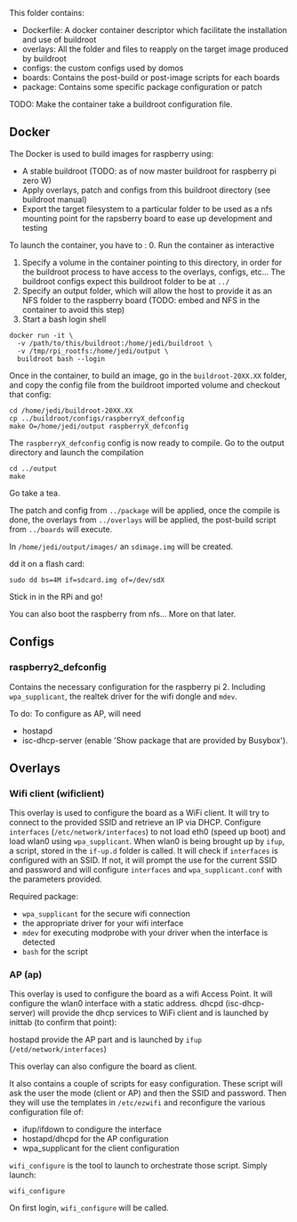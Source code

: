 This folder contains:
- Dockerfile: A docker container descriptor which facilitate the installation and use of buildroot
- overlays: All the folder and files to reapply on the target image produced by buildroot
- configs: the custom configs used by domos
- boards: Contains the post-build or post-image scripts for each boards
- package: Contains some specific package configuration or patch

TODO: Make the container take a buildroot configuration file.

## Docker

The Docker is used to build images for raspberry using:
 - A stable buildroot (TODO: as of now master buildroot for raspberry pi zero W)
 - Apply overlays, patch and configs from this buildroot directory (see
   buildroot manual)
 - Export the target filesystem to a particular folder to be used as a nfs
   mounting point for the rapsberry board to ease up development and testing

To launch the container, you have to :
0. Run the container as interactive
1. Specify a volume in the container pointing to this directory, in order for the
   buildroot process to have access to the overlays, configs, etc... The buildroot
   configs expect this buildroot folder to be at `../`
2. Specify an output folder, which will allow the host to provide it as an NFS
   folder to the raspberry board (TODO: embed and NFS in the container to avoid
   this step)
3. Start a bash login shell

```
docker run -it \
  -v /path/to/this/buildroot:/home/jedi/buildroot \
  -v /tmp/rpi_rootfs:/home/jedi/output \
  buildroot bash --login
```

Once in the container, to build an image, go in the `buildroot-20XX.XX` folder,
and copy the config file from the buildroot imported volume and checkout that config:
```
cd /home/jedi/buildroot-20XX.XX
cp ../buildroot/configs/raspberryX_defconfig
make O=/home/jedi/output raspberryX_defconfig
```

The `raspberryX_defconfig` config is now ready to compile. Go to the output
directory and launch the compilation

```
cd ../output
make
```

Go take a tea.

The patch and config from `../package` will be applied, once the compile is done,
the overlays from `../overlays` will be applied, the post-build script from
`../boards` will execute.

In `/home/jedi/output/images/` an `sdimage.img` will be created.

dd it on a flash card:

```
sudo dd bs=4M if=sdcard.img of=/dev/sdX
```

Stick in in the RPi and go!

You can also boot the raspberry from nfs... More on that later.

## Configs

### raspberry2_defconfig

Contains the necessary configuration for the raspberry pi 2. Including
`wpa_supplicant`, the realtek driver for the wifi dongle and `mdev`.

To do: To configure as AP, will need
- hostapd
- isc-dhcp-server (enable 'Show package that are provided by Busybox').

## Overlays

### Wifi client (wificlient)

This overlay is used to configure the board as a WiFi client. It will try to
connect to the provided SSID and retrieve an IP via DHCP.
Configure `interfaces` (`/etc/network/interfaces`) to not load eth0
(speed up boot) and load wlan0 using `wpa_supplicant`. When wlan0 is being
brought up by `ifup`, a script, stored in the `if-up.d` folder is called.
It will check if `interfaces` is configured with an SSID. If not, it will
prompt the use for the current SSID and password and will configure
`interfaces` and `wpa_supplicant.conf` with the parameters provided.

Required package:
- `wpa_supplicant` for the secure wifi connection
- the appropriate driver for your wifi interface
- `mdev` for executing modprobe with your driver when the interface is detected
- `bash` for the script

### AP (ap)

This overlay is used to configure the board as a wifi Access Point. It will
configure the wlan0 interface with a static address.
dhcpd (isc-dhcp-server) will provide the dhcp services to WiFi client and
is launched by inittab (to confirm that point):

hostapd provide the AP part and is launched by `ifup` (`/etd/network/interfaces`)

This overlay can also configure the board as client.

It also contains a couple of scripts for easy configuration. These script will
ask the user the mode (client or AP) and then the SSID and password.
Then they will use the templates in `/etc/ezwifi` and reconfigure the various
configuration file of:
 - ifup/ifdown to condigure the interface
 - hostapd/dhcpd for the AP configuration
 - wpa_supplicant for the client configuration

`wifi_configure` is the tool to launch to orchestrate those script. Simply launch:
```
wifi_configure
```

On first login, `wifi_configure` will be called.
